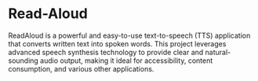 # Read-Aloud
ReadAloud is a powerful and easy-to-use text-to-speech (TTS) application that converts written text into spoken words. This project leverages advanced speech synthesis technology to provide clear and natural-sounding audio output, making it ideal for accessibility, content consumption, and various other applications.
